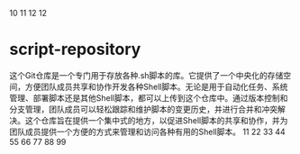 10
11
12
12
# script-repository
这个Git仓库是一个专门用于存放各种.sh脚本的库。它提供了一个中央化的存储空间，方便团队成员共享和协作开发各种Shell脚本。无论是用于自动化任务、系统管理、部署脚本还是其他Shell脚本，都可以上传到这个仓库中。通过版本控制和分支管理，团队成员可以轻松跟踪和维护脚本的变更历史，并进行合并和冲突解决。这个仓库旨在提供一个集中式的地方，以促进Shell脚本的共享和协作，并为团队成员提供一个方便的方式来管理和访问各种有用的Shell脚本。
11
22
33
44
55
66
77
88
99
